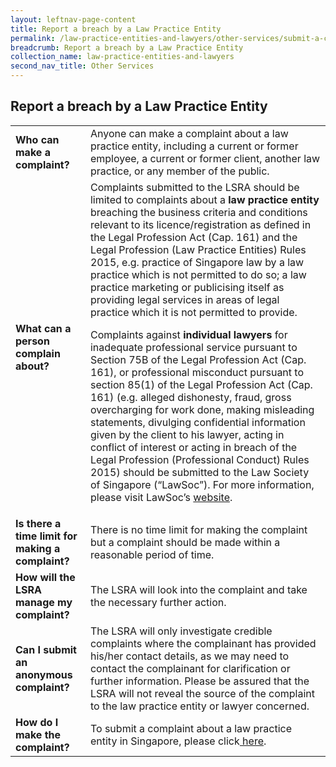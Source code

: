 ```yaml
---
layout: leftnav-page-content
title: Report a breach by a Law Practice Entity
permalink: /law-practice-entities-and-lawyers/other-services/submit-a-complaint-about-a-law-practice-entity/
breadcrumb: Report a breach by a Law Practice Entity
collection_name: law-practice-entities-and-lawyers
second_nav_title: Other Services
---
```


Report a breach by a Law Practice Entity
---

<table>
  <tr>
    <td>
      <b>Who can make a complaint?</b>
    </td>
    <td>Anyone can make a complaint about a law practice entity, including a current or former employee, a current or former client, another law practice, or any member of the public.</td>
  </tr>
  <tr>
    <td>
      <b>What can a person complain about?</b>
    </td>
    <td>Complaints submitted to the LSRA should be limited to complaints about a <b>law practice entity</b> breaching the business criteria and conditions relevant to its licence/registration as defined in the Legal Profession Act (Cap. 161) and the Legal Profession (Law Practice Entities) Rules 2015, e.g. practice of Singapore law by a law practice which is not permitted to do so; a law practice marketing or publicising itself as providing legal services in areas of legal practice which it is not permitted to provide.<br>


Complaints against <b>individual lawyers</b> for inadequate professional service pursuant to Section 75B of the Legal Profession Act (Cap. 161), or professional misconduct pursuant to section 85(1) of the Legal Profession Act (Cap. 161) (e.g. alleged dishonesty, fraud, gross overcharging for work done, making misleading statements, divulging confidential information given by the client to his lawyer, acting in conflict of interest or acting in breach of the Legal Profession (Professional Conduct) Rules 2015) should be submitted to the Law Society of Singapore (“LawSoc”). For more information, please visit LawSoc’s <a href="https://www.lawsociety.org.sg/For-Public/YoutheLawyer/ComplaintsAgainstaLawyer" target="_blank">website</a>.</td>
  </tr>
  <tr>
    <td>
      <b>Is there a time limit for making a complaint?</b>
  </td>
    <td>There is no time limit for making the complaint but a complaint should be made within a reasonable period of time.</td>
  </tr>
  <tr>
    <td>
      <b>How will the LSRA manage my complaint?</b>
  </td>
    <td>The LSRA will look into the complaint and take the necessary further action. </td>
  </tr>
  <tr>
    <td>
      <b>Can I submit an anonymous complaint?</b>
  </td>
    <td>The LSRA will only investigate credible complaints where the complainant has provided his/her contact details, as we may need to contact the complainant for clarification or further information. Please be assured that the LSRA will not reveal the source of the complaint to the law practice entity or lawyer concerned.</td>
  </tr>
  <tr>
    <td>
      <b>How do I make the complaint?</b>
  </td>
    <td>To submit a complaint about a law practice entity in Singapore, please click<a href="https://www.mlaw.gov.sg/eservices/lsra/complaint-introduction/" target="_blank"> here</a>.</td>
  </tr>
</table>
